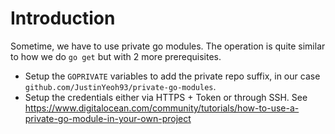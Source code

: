 # Introduction
Sometime, we have to use private go modules. The operation is quite similar to how we do `go get` but with 2 more prerequisites.
- Setup the `GOPRIVATE` variables to add the private repo suffix, in our case `github.com/JustinYeoh93/private-go-modules`.
- Setup the credentials either via HTTPS + Token or through SSH. See https://www.digitalocean.com/community/tutorials/how-to-use-a-private-go-module-in-your-own-project


